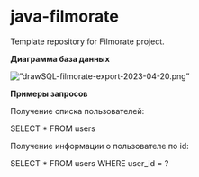 # java-filmorate
Template repository for Filmorate project.

**Диаграмма база данных**

<img alt=”drawSQL-filmorate-export-2023-04-20.png” src=”.\src\main\resources\drawSQL-filmorate-export-2023-04-20.png” width =”” height=””>

**Примеры запросов**

Получение списка пользователей:

SELECT *
FROM users

Получение информации о пользователе по id:

SELECT *
FROM users
WHERE user_id = ?